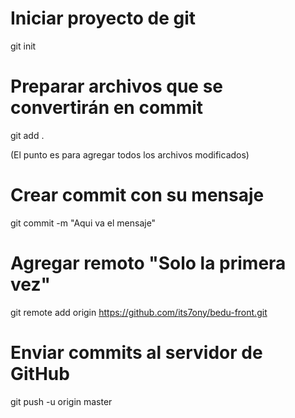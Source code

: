 # Iniciar proyecto de git

git init

# Preparar archivos que se convertirán en commit

git add .

(El punto es para agregar todos los archivos modificados)

# Crear commit con su mensaje

git commit -m "Aqui va el mensaje"

# Agregar remoto "Solo la primera vez"

git remote add origin https://github.com/its7ony/bedu-front.git

# Enviar commits al servidor de GitHub

git push -u origin master
